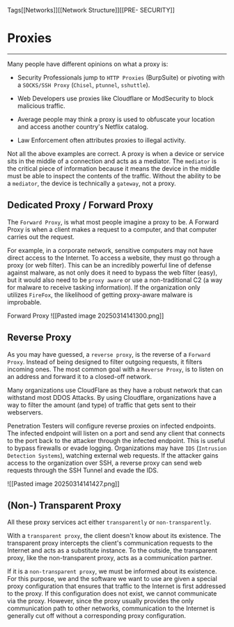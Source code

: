 Tags[[Networks]][[Network Structure]][[PRE- SECURITY]]


# Proxies

---

Many people have different opinions on what a proxy is:

- Security Professionals jump to `HTTP Proxies` (BurpSuite) or pivoting with a `SOCKS/SSH Proxy` (`Chisel`, `ptunnel`, `sshuttle`).
    
- Web Developers use proxies like Cloudflare or ModSecurity to block malicious traffic.
    
- Average people may think a proxy is used to obfuscate your location and access another country's Netflix catalog.
    
- Law Enforcement often attributes proxies to illegal activity.
    

Not all the above examples are correct. A proxy is when a device or service sits in the middle of a connection and acts as a mediator. The `mediator` is the critical piece of information because it means the device in the middle must be able to inspect the contents of the traffic. Without the ability to be a `mediator`, the device is technically a `gateway`, not a proxy.

## Dedicated Proxy / Forward Proxy

The `Forward Proxy`, is what most people imagine a proxy to be. A Forward Proxy is when a client makes a request to a computer, and that computer carries out the request.

For example, in a corporate network, sensitive computers may not have direct access to the Internet. To access a website, they must go through a proxy (or web filter). This can be an incredibly powerful line of defense against malware, as not only does it need to bypass the web filter (easy), but it would also need to be `proxy aware` or use a non-traditional C2 (a way for malware to receive tasking information). If the organization only utilizes `FireFox`, the likelihood of getting proxy-aware malware is improbable.

Forward Proxy
![[Pasted image 20250314141300.png]]

## Reverse Proxy

As you may have guessed, a `reverse proxy`, is the reverse of a `Forward Proxy`. Instead of being designed to filter outgoing requests, it filters incoming ones. The most common goal with a `Reverse Proxy`, is to listen on an address and forward it to a closed-off network.

Many organizations use CloudFlare as they have a robust network that can withstand most DDOS Attacks. By using Cloudflare, organizations have a way to filter the amount (and type) of traffic that gets sent to their webservers.

Penetration Testers will configure reverse proxies on infected endpoints. The infected endpoint will listen on a port and send any client that connects to the port back to the attacker through the infected endpoint. This is useful to bypass firewalls or evade logging. Organizations may have `IDS` (`Intrusion Detection Systems`), watching external web requests. If the attacker gains access to the organization over SSH, a reverse proxy can send web requests through the SSH Tunnel and evade the IDS.

![[Pasted image 20250314141427.png]]


## (Non-) Transparent Proxy

All these proxy services act either `transparently` or `non-transparently`.

With a `transparent proxy`, the client doesn't know about its existence. The transparent proxy intercepts the client's communication requests to the Internet and acts as a substitute instance. To the outside, the transparent proxy, like the non-transparent proxy, acts as a communication partner.

If it is a `non-transparent proxy`, we must be informed about its existence. For this purpose, we and the software we want to use are given a special proxy configuration that ensures that traffic to the Internet is first addressed to the proxy. If this configuration does not exist, we cannot communicate via the proxy. However, since the proxy usually provides the only communication path to other networks, communication to the Internet is generally cut off without a corresponding proxy configuration.